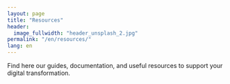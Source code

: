 ```yaml
---
layout: page
title: "Resources"
header:
  image_fullwidth: "header_unsplash_2.jpg"
permalink: "/en/resources/"
lang: en
---
```


Find here our guides, documentation, and useful resources to support your digital transformation.
